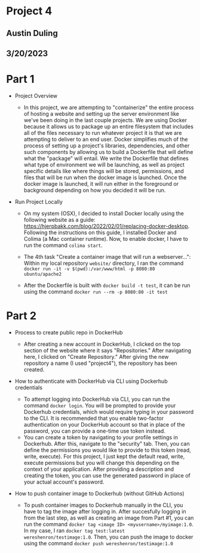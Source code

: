 # Project 4

## Austin Duling
## 3/20/2023

# Part 1
- Project Overview 
    - In this project, we are attempting to "containerize" the entire process of hosting a website and setting up the server environment like we've been doing in the last couple projects. We are using Docker because it allows us to package up an entire filesystem that includes all of the files necessary to run whatever project it is that we are attempting to deliver to an end user. Docker simplifies much of the process of setting up a project's libraries, dependencies, and other such components by allowing us to build a Dockerfile that will define what the "package" will entail. We write the Dockerfile that defines what type of environment we will be launching, as well as project specific details like where things will be stored, permissions, and files that will be run when the docker image is launched. Once the docker image is launched, it will run either in the foreground or background depending on how you decided it will be run. 




- Run Project Locally
    - On my system (OSX), I decided to install Docker locally using the following website as a guide: https://hjerpbakk.com/blog/2022/02/01/replacing-docker-desktop. Following the instructions on this guide, I installed Docker and Colima (a Mac container runtime). Now, to enable docker, I have to run the command `colima start`. 

    - The 4th task "Create a container image that will run a webserver...": Within my local repository `website/` directory, I ran the command `docker run -it -v $(pwd):/var/www/html -p 8080:80 ubuntu/apache2` 

    - After the Dockerfile is built with `docker build -t test`, it can be run using the command `docker run --rm -p 8080:80 -it test`

# Part 2
- Process to create public repo in DockerHub
    - After creating a new account in DockerHub, I clicked on the top section of the website where it says "Repositories." After navigating here, I clicked on "Create Repository." After giving the new repository a name (I used "project4"), the repository has been created. 
    
- How to authenticate with DockerHub via CLI using Dockerhub credentials
    - To attempt logging into DockerHub via CLI, you can run the command `docker login`. You will be prompted to provide your Dockerhub credentials, which would require typing in your password to the CLI. It is recommended that you enable two-factor authentication on your DockerHub account so that in place of the password, you can provide a one-time use token instead. 
    - You can create a token by navigating to your profile settings in Dockerhub. After this, navigate to the "security" tab. Then, you can define the permissions you would like to provide to this token (read, write, execute). For this project, I just kept the default read, write, execute permissions but you will change this depending on the context of your application. After providing a description and creating the token, you can use the generated password in place of your actual account's password. 
- How to push container image to Dockerhub (without GitHub Actions)
    - To push container images to Dockerhub manually in the CLI, you have to tag the image after logging in. After succesfully logging in from the last step, as well as creating an image from Part #1, you can run the command `docker tag <image ID> <myusername>/myimage:1.0`. In my case, I ran `docker tag test:latest wereshenron/testimage:1.0`. Then, you can push the image to docker using the command `docker push wereshenron/testimage:1.0`


        

